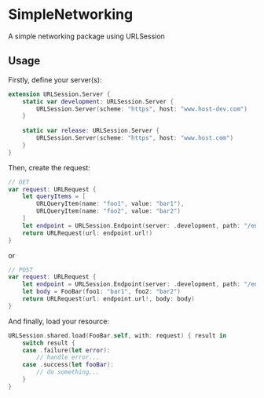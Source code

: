 # SimpleNetworking

A simple networking package using URLSession 

## Usage
Firstly, define your server(s):

```swift
extension URLSession.Server {
    static var development: URLSession.Server {
        URLSession.Server(scheme: "https", host: "www.host-dev.com")
    }
    
    static var release: URLSession.Server {
        URLSession.Server(scheme: "https", host: "www.host.com")
    }
}
```

Then, create the request:

```swift
// GET
var request: URLRequest {
    let queryItems = [
        URLQueryItem(name: "foo1", value: "bar1"),
        URLQueryItem(name: "foo2", value: "bar2")
    ]
    let endpoint = URLSession.Endpoint(server: .development, path: "/endpoint/get", queryItems: queryItems)
    return URLRequest(url: endpoint.url!)
}
```

or

```swift
// POST
var request: URLRequest {
    let endpoint = URLSession.Endpoint(server: .development, path: "/endpoint/post")
    let body = FooBar(foo1: "bar1", foo2: "bar2")
    return URLRequest(url: endpoint.url!, body: body)
}
```


And finally, load your resource:

```swift
URLSession.shared.load(FooBar.self, with: request) { result in
    switch result {
    case .failure(let error):
        // handle error...
    case .success(let fooBar):
        // do something... 
    }
}
```
